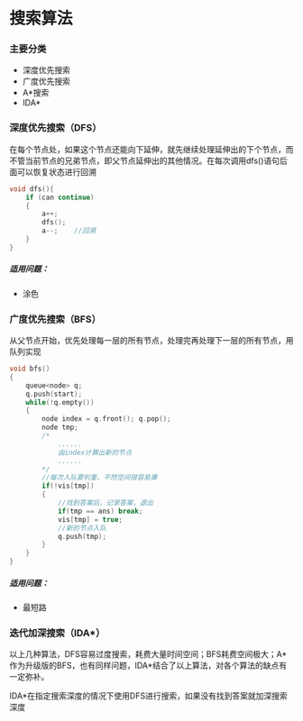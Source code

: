 # 搜索算法

### 主要分类

- 深度优先搜索
- 广度优先搜索
- A*搜索
- IDA*

### 深度优先搜索（DFS）

​		在每个节点处，如果这个节点还能向下延伸，就先继续处理延伸出的下个节点，而不管当前节点的兄弟节点，即父节点延伸出的其他情况。在每次调用dfs()语句后面可以恢复状态进行回溯

```c++
void dfs(){
	if (can continue)
	{
		a++;
		dfs();
		a--;	//回溯
	}
}
```

##### 适用问题：

- 涂色

### 广度优先搜索（BFS）

​		从父节点开始，优先处理每一层的所有节点，处理完再处理下一层的所有节点，用队列实现

```cpp
void bfs()
{
    queue<node> q;
    q.push(start);
    while(!q.empty())
    {
        node index = q.front(); q.pop();
        node tmp;
        /*
            ......
            由index计算出新的节点
            ......
        */
        //每次入队要判重，不然空间很容易爆
        if(!vis[tmp])
        {
            //找到答案后，记录答案，退出
            if(tmp == ans) break;
            vis[tmp] = true;
            //新的节点入队
            q.push(tmp);          
        }
    }
}
```

##### 适用问题：

- 最短路

### 迭代加深搜索（IDA\*）

​		以上几种算法，DFS容易过度搜索，耗费大量时间空间；BFS耗费空间极大；A*作为升级版的BFS，也有同样问题，IDA\*结合了以上算法，对各个算法的缺点有一定弥补。

​		IDA*在指定搜索深度的情况下使用DFS进行搜索，如果没有找到答案就加深搜索深度